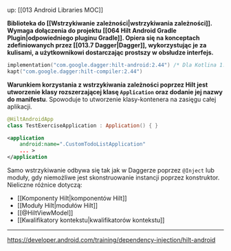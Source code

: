 up: [[013 Android Libraries MOC]]

**Biblioteka do [[Wstrzykiwanie zależności|wstrzykiwania zależności]]. Wymaga dołączenia do projektu [[064 Hilt Android Gradle Plugin|odpowiedniego pluginu Gradle]]. Opiera się na konceptach zdefiniowanych przez [[013.7 Dagger|Dagger]], wykorzystując je za kulisami, a użytkownikowi dostarczając prostszy w obsłudze interfejs.**

```kotlin
implementation("com.google.dagger:hilt-android:2.44") /* Dla Kotlina 1.7.21+ */
kapt("com.google.dagger:hilt-compiler:2.44")
```

**Warunkiem korzystania z wstrzykiwania zależności poprzez Hilt jest utworzenie klasy rozszerzającej klasę `Application` oraz dodanie jej nazwy do manifestu**. Spowoduje to utworzenie klasy-kontenera na zasięgu całej aplikacji.

```kotlin
@HiltAndroidApp  
class TestExerciseApplication : Application() { }
```

```xml
<application  
    android:name=".CustomTodoListApplication"
    ... >
</application
```

Samo wstrzykiwanie odbywa się tak jak w Daggerze poprzez `@Inject` lub moduły, gdy niemożliwe jest skonstruowanie instancji poprzez konstruktor. Nieliczne różnice dotyczą:
- [[Komponenty Hilt|komponentów Hilt]]
- [[Moduły Hilt|modułów Hilt]]
- [[@HiltViewModel]]
- [[Kwalifikatory kontekstu|kwalifikatorów kontekstu]]

---
https://developer.android.com/training/dependency-injection/hilt-android